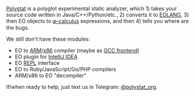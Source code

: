 [Polystat](https://www.polystat.org) is a polyglot experimental static analyzer, which 1) takes your source code written in Java/C++/Python/etc., 2) converts it to [EOLANG](https://www.eolang.org), 3) then EO objects to [𝜑-calculus](https://arxiv.org/abs/2111.13384) expressions, and then 4) tells you where are the bugs.

We still don't have these modules:

  * EO to [ARM](https://en.wikipedia.org/wiki/ARM_architecture)/[x86](https://en.wikipedia.org/wiki/X86) compiler (maybe as [GCC frontend](https://gcc.gnu.org/frontends.html))
  * EO plugin for [IntelliJ IDEA](https://en.wikipedia.org/wiki/IntelliJ_IDEA)
  * EO [REPL](https://en.wikipedia.org/wiki/Read%E2%80%93eval%E2%80%93print_loop) interface
  * EO to Ruby/JavaScript/Go/PHP compilers
  * ARM/x86 to EO "decompiler"

If/when ready to help, just text us in Telegram: [@polystat_org](https://t.me/polystat_org).
